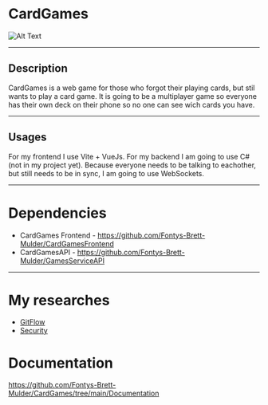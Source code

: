# CardGames

![Alt Text](https://www.animatedimages.org/data/media/633/animated-playing-card-image-0071.gif)
***
## Description
CardGames is a web game for those who forgot their playing cards, but stil wants to play a card game. It is going to be a multiplayer game so everyone has their own deck on their phone so no one can see wich cards you have.

***
## Usages
For my frontend I use Vite + VueJs. For my backend I am going to use C# (not in my project yet). Because everyone needs to be talking to eachother, but still needs to be in sync, I am going to use WebSockets. 

***
# Dependencies
- CardGames Frontend - https://github.com/Fontys-Brett-Mulder/CardGamesFrontend
- CardGamesAPI - https://github.com/Fontys-Brett-Mulder/GamesServiceAPI

***
# My researches
- [GitFlow](https://github.com/Fontys-Brett-Mulder/CardGames/blob/main/Research/GitFlow.research.md)
- [Security](https://github.com/Fontys-Brett-Mulder/CardGames/blob/main/Research/Secutiry.research.md) 

# Documentation
https://github.com/Fontys-Brett-Mulder/CardGames/tree/main/Documentation
